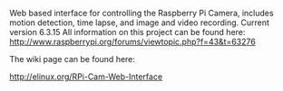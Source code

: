 Web based interface for controlling the Raspberry Pi Camera, includes motion detection, time lapse, and image and video recording.
Current version 6.3.15
All information on this project can be found here: http://www.raspberrypi.org/forums/viewtopic.php?f=43&t=63276

The wiki page can be found here:

http://elinux.org/RPi-Cam-Web-Interface
